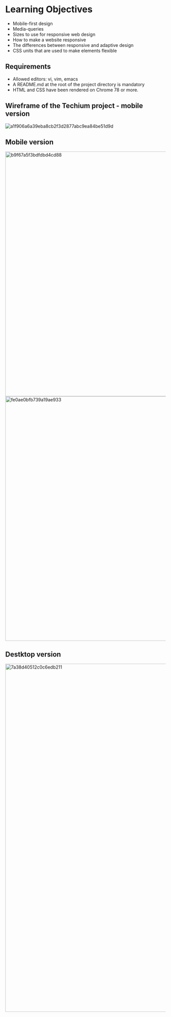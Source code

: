 # Learning Objectives

- Mobile-first design
- Media-queries
- Sizes to use for responsive web design
- How to make a website responsive
- The differences between responsive and adaptive design
- CSS units that are used to make elements flexible

## Requirements

- Allowed editors: vi, vim, emacs
- A README.md at the root of the project directory is mandatory
- HTML and CSS have been rendered on Chrome 78 or more.

## Wireframe of the Techium project - mobile version

![a1f906a6a39eba8cb2f3d2877abc9ea84be51d9d](https://user-images.githubusercontent.com/85373056/185026295-b3088122-3f5d-4fee-9d63-fc48e820794d.png)

## Mobile version

<img width="768" alt="b9f67a5f3bdfdbd4cd88" src="https://user-images.githubusercontent.com/85373056/185258904-d8c9c2d3-a779-4b0a-ab62-3f70f09c5645.png">

<img width="767" alt="fe0ae0bfb739a19ae933" src="https://user-images.githubusercontent.com/85373056/185258916-b9fb6855-2977-45ed-9b09-35e8181d6c51.png">

## Destktop version

<img width="1092" alt="7a38d40512c0c6edb211" src="https://user-images.githubusercontent.com/85373056/185258790-eab58d58-bcdb-49f8-90c0-bb2977dd6051.png">
